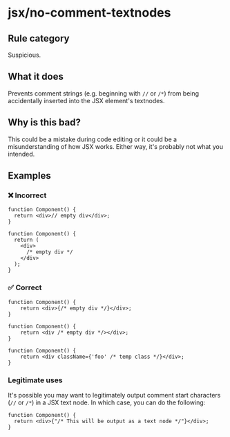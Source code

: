 # jsx/no-comment-textnodes

<!-- end auto-generated rule header -->

## Rule category

Suspicious.

## What it does

Prevents comment strings (e.g. beginning with `//` or `/*`) from being accidentally inserted into the JSX element's textnodes.

## Why is this bad?

This could be a mistake during code editing or it could be a misunderstanding of how JSX works. Either way, it's probably not what you intended.

## Examples

### ❌ Incorrect

```tsx
function Component() {
  return <div>// empty div</div>;
}

function Component() {
  return (
    <div>
      /* empty div */
    </div>
  );
}
```

### ✅ Correct

```tsx
function Component() {
    return <div>{/* empty div */}</div>;
}

function Component() {
    return <div /* empty div */></div>;
}

function Component() {
    return <div className={'foo' /* temp class */}</div>;
}
```

### Legitimate uses

It's possible you may want to legitimately output comment start characters (`//` or `/*`) in a JSX text node. In which case, you can do the following:

```tsx
function Component() {
  return <div>{"/* This will be output as a text node */"}</div>;
}
```
